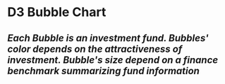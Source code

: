 # D3 Bubble Chart
## *Each Bubble is an investment fund. Bubbles' color depends on the attractiveness of investment. Bubble's size depend on a finance benchmark summarizing fund information*
